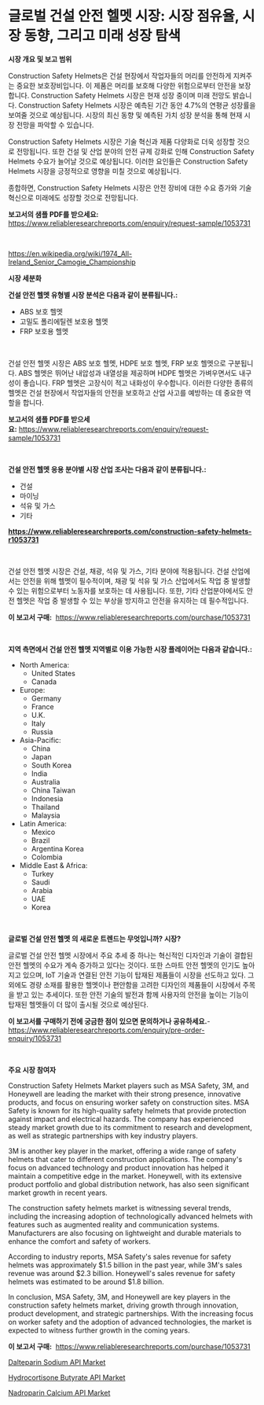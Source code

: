 <p><h1>글로벌 건설 안전 헬멧 시장: 시장 점유율, 시장 동향, 그리고 미래 성장 탐색</h1></p><p><strong>시장 개요 및 보고 범위</strong></p>
<p><p>Construction Safety Helmets은 건설 현장에서 작업자들의 머리를 안전하게 지켜주는 중요한 보호장비입니다. 이 제품은 머리를 보호해 다양한 위험으로부터 안전을 보장합니다. Construction Safety Helmets 시장은 현재 성장 중이며 미래 전망도 밝습니다. Construction Safety Helmets 시장은 예측된 기간 동안 4.7%의 연평균 성장률을 보여줄 것으로 예상됩니다. 시장의 최신 동향 및 예측된 가치 성장 분석을 통해 현재 시장 전망을 파악할 수 있습니다.</p><p>Construction Safety Helmets 시장은 기술 혁신과 제품 다양화로 더욱 성장할 것으로 전망됩니다. 또한 건설 및 산업 분야의 안전 규제 강화로 인해 Construction Safety Helmets 수요가 늘어날 것으로 예상됩니다. 이러한 요인들은 Construction Safety Helmets 시장을 긍정적으로 영향을 미칠 것으로 예상됩니다.</p><p>종합하면, Construction Safety Helmets 시장은 안전 장비에 대한 수요 증가와 기술 혁신으로 미래에도 성장할 것으로 전망됩니다.</p></p>
<p><strong>보고서의 샘플 PDF를 받으세요:</strong> <a href="https://www.reliableresearchreports.com/enquiry/request-sample/1053731">https://www.reliableresearchreports.com/enquiry/request-sample/1053731</a></p>
<p>&nbsp;</p>
<p><a href="https://en.wikipedia.org/wiki/1974_All-Ireland_Senior_Camogie_Championship">https://en.wikipedia.org/wiki/1974_All-Ireland_Senior_Camogie_Championship</a></p>
<p><strong>시장 세분화</strong></p>
<p><strong>건설 안전 헬멧 유형별 시장 분석은 다음과 같이 분류됩니다.:</strong></p>
<p><ul><li>ABS 보호 헬멧</li><li>고밀도 폴리에틸렌 보호용 헬멧</li><li>FRP 보호용 헬멧</li></ul></p>
<p>&nbsp;</p>
<p><p>건설 안전 헬멧 시장은 ABS 보호 헬멧, HDPE 보호 헬멧, FRP 보호 헬멧으로 구분됩니다. ABS 헬멧은 뛰어난 내압성과 내열성을 제공하며 HDPE 헬멧은 가벼우면서도 내구성이 좋습니다. FRP 헬멧은 고장식이 적고 내화성이 우수합니다. 이러한 다양한 종류의 헬멧은 건설 현장에서 작업자들의 안전을 보호하고 산업 사고를 예방하는 데 중요한 역할을 합니다.</p></p>
<p><strong>보고서의 샘플 PDF를 받으세요:</strong>&nbsp;<a href="https://www.reliableresearchreports.com/enquiry/request-sample/1053731">https://www.reliableresearchreports.com/enquiry/request-sample/1053731</a></p>
<p>&nbsp;</p>
<p><strong> 건설 안전 헬멧 응용 분야별 시장 산업 조사는 다음과 같이 분류됩니다.:</strong></p>
<p><ul><li>건설</li><li>마이닝</li><li>석유 및 가스</li><li>기타</li></ul></p>
<p><strong><a href="https://www.reliableresearchreports.com/construction-safety-helmets-r1053731">https://www.reliableresearchreports.com/construction-safety-helmets-r1053731</a></strong></p>
<p>&nbsp;</p>
<p><p>건설 안전 헬멧 시장은 건설, 채광, 석유 및 가스, 기타 분야에 적용됩니다. 건설 산업에서는 안전을 위해 헬멧이 필수적이며, 채광 및 석유 및 가스 산업에서도 작업 중 발생할 수 있는 위험으로부터 노동자를 보호하는 데 사용됩니다. 또한, 기타 산업분야에서도 안전 헬멧은 작업 중 발생할 수 있는 부상을 방지하고 안전을 유지하는 데 필수적입니다.</p></p>
<p><strong>이 보고서 구매:</strong>&nbsp; <a href="https://www.reliableresearchreports.com/purchase/1053731">https://www.reliableresearchreports.com/purchase/1053731</a></p>
<p>&nbsp;</p>
<p><strong>지역 측면에서 건설 안전 헬멧 지역별로 이용 가능한 시장 플레이어는 다음과 같습니다.:</strong></p>
<p><ul>
    <li>
        North America:
        <ul>
            <li>United States</li>
            <li>Canada</li>
        </ul>
    </li>
    <li>
        Europe:
        <ul>
            <li>Germany</li>
            <li>France</li>
            <li>U.K.</li>
            <li>Italy</li>
            <li>Russia</li>
        </ul>
    </li>
    <li>
        Asia-Pacific:
        <ul>
            <li>China</li>
            <li>Japan</li>
            <li>South Korea</li>
            <li>India</li>
            <li>Australia</li>
            <li>China Taiwan</li>
            <li>Indonesia</li>
            <li>Thailand</li>
            <li>Malaysia</li>
        </ul>
    </li>
    <li>
        Latin America:
        <ul>
            <li>Mexico</li>
            <li>Brazil</li>
            <li>Argentina Korea</li>
            <li>Colombia</li>
        </ul>
    </li>
    <li>
        Middle East & Africa:
        <ul>
            <li>Turkey</li>
            <li>Saudi</li>
            <li>Arabia</li>
            <li>UAE</li>
            <li>Korea</li>
        </ul>
    </li>
    </ul></p>
<p>&nbsp;</p>
<p><strong>글로벌 건설 안전 헬멧 의 새로운 트렌드는 무엇입니까? 시장?</strong></p>
<p><p>글로벌 건설 안전 헬멧 시장에서 주요 추세 중 하나는 혁신적인 디자인과 기술이 결합된 안전 헬멧의 수요가 계속 증가하고 있다는 것이다. 또한 스마트 안전 헬멧의 인기도 높아지고 있으며, IoT 기술과 연결된 안전 기능이 탑재된 제품들이 시장을 선도하고 있다. 그 외에도 경량 소재를 활용한 헬멧이나 편안함을 고려한 디자인의 제품들이 시장에서 주목을 받고 있는 추세이다. 또한 안전 기술의 발전과 함께 사용자의 안전을 높이는 기능이 탑재된 헬멧들이 더 많이 출시될 것으로 예상된다.</p></p>
<p><strong>이 보고서를 구매하기 전에 궁금한 점이 있으면 문의하거나 공유하세요.</strong>- <a href="https://www.reliableresearchreports.com/enquiry/pre-order-enquiry/1053731">https://www.reliableresearchreports.com/enquiry/pre-order-enquiry/1053731</a></p>
<p>&nbsp;</p>
<p><strong>주요 시장 참여자</strong></p>
<p><p>Construction Safety Helmets Market players such as MSA Safety, 3M, and Honeywell are leading the market with their strong presence, innovative products, and focus on ensuring worker safety on construction sites. MSA Safety is known for its high-quality safety helmets that provide protection against impact and electrical hazards. The company has experienced steady market growth due to its commitment to research and development, as well as strategic partnerships with key industry players.</p><p>3M is another key player in the market, offering a wide range of safety helmets that cater to different construction applications. The company's focus on advanced technology and product innovation has helped it maintain a competitive edge in the market. Honeywell, with its extensive product portfolio and global distribution network, has also seen significant market growth in recent years.</p><p>The construction safety helmets market is witnessing several trends, including the increasing adoption of technologically advanced helmets with features such as augmented reality and communication systems. Manufacturers are also focusing on lightweight and durable materials to enhance the comfort and safety of workers.</p><p>According to industry reports, MSA Safety's sales revenue for safety helmets was approximately $1.5 billion in the past year, while 3M's sales revenue was around $2.3 billion. Honeywell's sales revenue for safety helmets was estimated to be around $1.8 billion.</p><p>In conclusion, MSA Safety, 3M, and Honeywell are key players in the construction safety helmets market, driving growth through innovation, product development, and strategic partnerships. With the increasing focus on worker safety and the adoption of advanced technologies, the market is expected to witness further growth in the coming years.</p></p>
<p><strong>이 보고서 구매:</strong>&nbsp;&nbsp;<a href="https://www.reliableresearchreports.com/purchase/1053731">https://www.reliableresearchreports.com/purchase/1053731</a></p>
<p><p><a href="https://github.com/cecuraprangm/Market-Research-Report-List-3/blob/main/dalteparin-sodium-api-market.md">Dalteparin Sodium API Market</a></p><p><a href="https://github.com/fiixsa/Market-Research-Report-List-3/blob/main/hydrocortisone-butyrate-api-market.md">Hydrocortisone Butyrate API Market</a></p><p><a href="https://github.com/ChiragRP21/Market-Research-Report-List-5/blob/main/nadroparin-calcium-api-market.md">Nadroparin Calcium API Market</a></p></p>